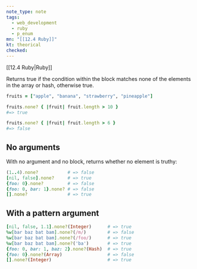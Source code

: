 ```yaml
---
note_type: note
tags:
  - web_development
  - ruby
  - p_enum
mn: "[[12.4 Ruby]]"
kt: theorical
checked: 
---
```

[[12.4 Ruby|Ruby]]

Returns true if the condition within the block matches none of the elements in the array or hash, otherwise true.

```ruby
fruits = ["apple", "banana", "strawberry", "pineapple"]

fruits.none? { |fruit| fruit.length > 10 }
#=> true

fruits.none? { |fruit| fruit.length > 6 }
#=> false
```

## No arguments
With no argument and no block, returns whether no element is truthy:

```ruby
(1..4).none?           # => false
[nil, false].none?     # => true
{foo: 0}.none?         # => false
{foo: 0, bar: 1}.none? # => false
[].none?               # => true
```

## With a pattern argument
```ruby
[nil, false, 1.1].none?(Integer)      # => true
%w[bar baz bat bam].none?(/m/)        # => false
%w[bar baz bat bam].none?(/foo/)      # => true
%w[bar baz bat bam].none?('ba')       # => true
{foo: 0, bar: 1, baz: 2}.none?(Hash)  # => true
{foo: 0}.none?(Array)                 # => false
[].none?(Integer)                     # => true
```

